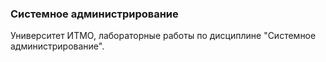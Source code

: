 ﻿### Системное администрирование

Университет ИТМО, лабораторные работы по дисциплине "Системное администрирование".